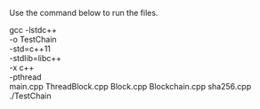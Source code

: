 Use the command below to run the files.

gcc -lstdc++ \
    -o TestChain \
    -std=c++11 \
    -stdlib=libc++ \
    -x c++ \
    -pthread \
    main.cpp ThreadBlock.cpp Block.cpp Blockchain.cpp sha256.cpp
./TestChain